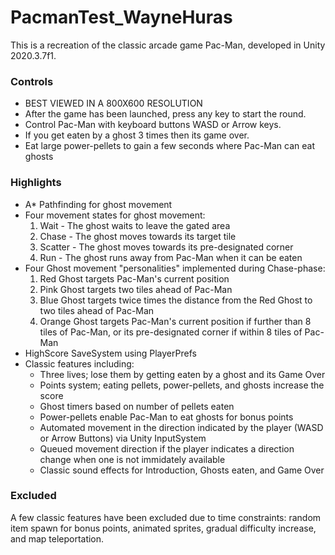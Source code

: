 # PacmanTest_WayneHuras
This is a recreation of the classic arcade game Pac-Man, developed in Unity 2020.3.7f1.

### Controls
- BEST VIEWED IN A 800X600 RESOLUTION
- After the game has been launched, press any key to start the round.
- Control Pac-Man with keyboard buttons WASD or Arrow keys.
- If you get eaten by a ghost 3 times then its game over.
- Eat large power-pellets to gain a few seconds where Pac-Man can eat ghosts

### Highlights
- A* Pathfinding for ghost movement
- Four movement states for ghost movement:
  1. Wait - The ghost waits to leave the gated area
  2. Chase - The ghost moves towards its target tile
  3. Scatter - The ghost moves towards its pre-designated corner
  4. Run - The ghost runs away from Pac-Man when it can be eaten
- Four Ghost movement "personalities" implemented during Chase-phase:
  1. Red Ghost targets Pac-Man's current position
  2. Pink Ghost targets two tiles ahead of Pac-Man
  3. Blue Ghost targets twice times the distance from the Red Ghost to two tiles ahead of Pac-Man
  4. Orange Ghost targets Pac-Man's current position if further than 8 tiles of Pac-Man, or its pre-designated corner if within 8 tiles of Pac-Man
 - HighScore SaveSystem using PlayerPrefs
 - Classic features including:
   - Three lives; lose them by getting eaten by a ghost and its Game Over
   - Points system; eating pellets, power-pellets, and ghosts increase the score
   - Ghost timers based on number of pellets eaten
   - Power-pellets enable Pac-Man to eat ghosts for bonus points
   - Automated movement in the direction indicated by the player (WASD or Arrow Buttons) via Unity InputSystem
   - Queued movement direction if the player indicates a direction change when one is not immidately available
   - Classic sound effects for Introduction, Ghosts eaten, and Game Over

### Excluded
A few classic features have been excluded due to time constraints: random item spawn for bonus points, animated sprites, gradual difficulty increase, and map teleportation.